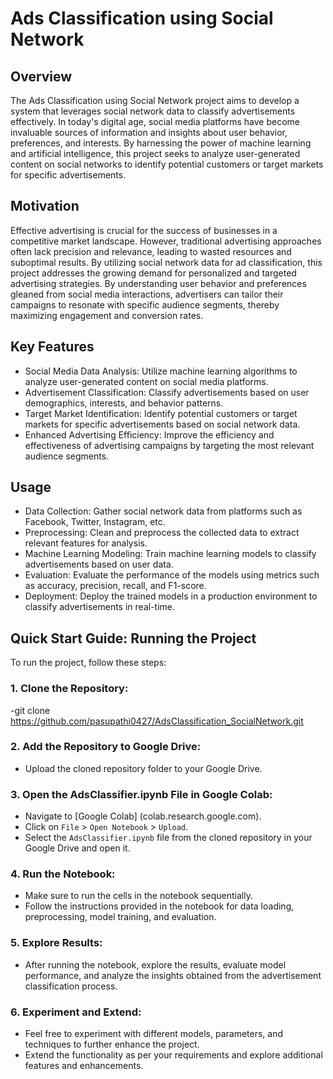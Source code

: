 # Ads Classification using Social Network
## Overview
The Ads Classification using Social Network project aims to develop a system that leverages social network data to classify advertisements effectively. In today's digital age, social media platforms have become invaluable sources of information and insights about user behavior, preferences, and interests. By harnessing the power of machine learning and artificial intelligence, this project seeks to analyze user-generated content on social networks to identify potential customers or target markets for specific advertisements.

## Motivation
Effective advertising is crucial for the success of businesses in a competitive market landscape. However, traditional advertising approaches often lack precision and relevance, leading to wasted resources and suboptimal results. By utilizing social network data for ad classification, this project addresses the growing demand for personalized and targeted advertising strategies. By understanding user behavior and preferences gleaned from social media interactions, advertisers can tailor their campaigns to resonate with specific audience segments, thereby maximizing engagement and conversion rates.

## Key Features
- Social Media Data Analysis: Utilize machine learning algorithms to analyze user-generated content on social media platforms.
- Advertisement Classification: Classify advertisements based on user demographics, interests, and behavior patterns.
- Target Market Identification: Identify potential customers or target markets for specific advertisements based on social network data.
- Enhanced Advertising Efficiency: Improve the efficiency and effectiveness of advertising campaigns by targeting the most relevant audience segments.
## Usage
- Data Collection: Gather social network data from platforms such as Facebook, Twitter, Instagram, etc.
- Preprocessing: Clean and preprocess the collected data to extract relevant features for analysis.
- Machine Learning Modeling: Train machine learning models to classify advertisements based on user data.
- Evaluation: Evaluate the performance of the models using metrics such as accuracy, precision, recall, and F1-score.
- Deployment: Deploy the trained models in a production environment to classify advertisements in real-time.
## Quick Start Guide: Running the Project
To run the project, follow these steps:
### 1. Clone the Repository: 
-git clone https://github.com/pasupathi0427/AdsClassification_SocialNetwork.git

### 2. Add the Repository to Google Drive:
- Upload the cloned repository folder to your Google Drive.

### 3. Open the AdsClassifier.ipynb File in Google Colab:
- Navigate to [Google Colab] (colab.research.google.com).
- Click on `File` > `Open Notebook` > `Upload`.
- Select the `AdsClassifier.ipynb` file from the cloned repository in your Google Drive and open it.

### 4. Run the Notebook:
- Make sure to run the cells in the notebook sequentially.
- Follow the instructions provided in the notebook for data loading, preprocessing, model training, and evaluation.

### 5. Explore Results:
- After running the notebook, explore the results, evaluate model performance, and analyze the insights obtained from the advertisement classification process.

### 6. Experiment and Extend:
- Feel free to experiment with different models, parameters, and techniques to further enhance the project.
- Extend the functionality as per your requirements and explore additional features and enhancements.

  

